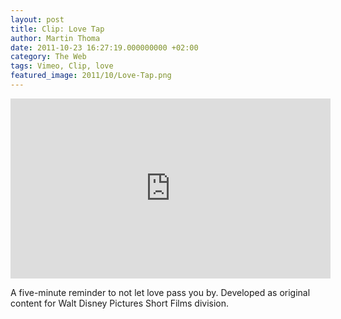 ```yaml
---
layout: post
title: Clip: Love Tap
author: Martin Thoma
date: 2011-10-23 16:27:19.000000000 +02:00
category: The Web
tags: Vimeo, Clip, love
featured_image: 2011/10/Love-Tap.png
---
```

<iframe src="http://player.vimeo.com/video/18486821?title=0&amp;byline=0&amp;portrait=0" width="512" height="288" frameborder="0" webkitAllowFullScreen allowFullScreen></iframe>

A five-minute reminder to not let love pass you by. Developed as original content for Walt Disney Pictures Short Films division.
